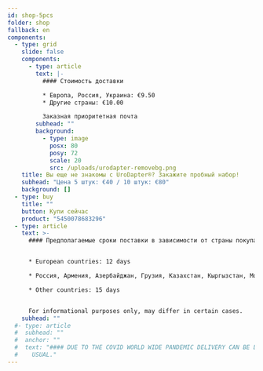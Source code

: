 ```yaml
---
id: shop-5pcs
folder: shop
fallback: en
components:
  - type: grid
    slide: false
    components:
      - type: article
        text: |-
          #### Стоимость доставки

          * Европа, Россия, Украина: €9.50
          * Другие страны: €10.00

          Заказная приоритетная почта
        subhead: ""
        background:
          - type: image
            posx: 80
            posy: 72
            scale: 20
            src: /uploads/urodapter-removebg.png
    title: Вы еще не знакомы с UroDapter®? Закажите пробный набор!
    subhead: "Цена 5 штук: €40 / 10 штук: €80"
    background: []
  - type: buy
    title: ""
    button: Купи сейчас
    product: "5450078683296"
  - type: article
    text: >-
      #### Предполагаемые сроки поставки в зависимости от страны покупателя:


      * European countries: 12 days

      * Россия, Армения, Азербайджан, Грузия, Казахстан, Кыргызстан, Молдова, Таджикистан, Туркменистан, Украина, Узбекистан: 19 дней

      * Other countries: 15 days


      For informational purposes only, may differ in certain cases.
    subhead: ""
  #- type: article
  #  subhead: ""
  #  anchor: ""
  #  text: "#### DUE TO THE COVID WORLD WIDE PANDEMIC DELIVERY CAN BE LONGER THAN
  #    USUAL."
---
```

